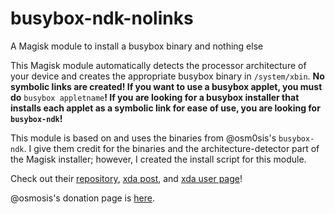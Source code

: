 # busybox-ndk-nolinks
A Magisk module to install a busybox binary and nothing else

This Magisk module automatically detects the processor architecture of your device and creates the appropriate busybox binary in `/system/xbin`. **No symbolic links are created! If you want to use a busybox applet, you __must__ do** `busybox appletname`**! If you are looking for a busybox installer that installs each applet as a symbolic link for ease of use, you are looking for `busybox-ndk`!**

This module is based on and uses the binaries from @osm0sis's `busybox-ndk`. I give them credit for the binaries and the architecture-detector part of the Magisk installer; however, I created the install script for this module.

Check out their [repository](https://github.com/Magisk-Modules-Repo/busybox-ndk), [xda post](https://forum.xda-developers.com/showpost.php?p=64228091&postcount=420), and [xda user page](https://forum.xda-developers.com/member.php?u=4544860)!

@osmosis's donation page is [here](https://forum.xda-developers.com/donatetome.php?u=4544860).
